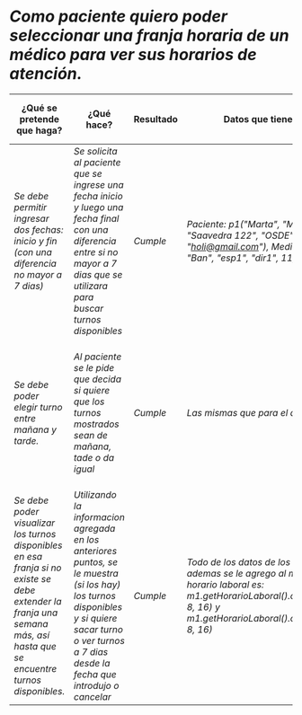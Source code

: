 # _Como paciente quiero poder seleccionar una franja horaria de un médico para ver sus horarios de atención._

¿Qué se pretende que haga? | ¿Qué hace? | Resultado | Datos que tiene el sistema | Datos de entrada | Salida Esperada | Salida obteneida (Descripción o imagen) | Comentarios (Opcional)
--- | --- | --- | --- | --- | --- | --- | ---
_Se debe permitir ingresar dos fechas: inicio y fin (con una diferencia no mayor a 7 dias)_ | _Se solicita al paciente que se ingrese una fecha inicio y luego una fecha final con una diferencia entre si no mayor a 7 dias que se utilizara para buscar turnos disponibles_ | _Cumple_ | _Paciente: p1("Marta", "Mendez", 14, 1, "Saavedra 122", "OSDE", "holi@gmail.com"), Medico: m1("jorge", "Ban", "esp1", "dir1", 11, 1, 1)_ | _Calendar: diaI(2022, 5, 1), Calendar: diaF (2022, 5, 8)_ | _Se le pedide que ingrese 2 fechas al paciente, ingresa dia, mes y anio de cada una y se verifica que no tengan una diferencia de mas de 7 dias_ | _Se ve verifico que cumplen las 2 fechas y pasamos al siguiente punto_ | _Comentario breve_ 
_Se debe poder elegir turno entre mañana y tarde._ | _Al paciente se le pide que decida si quiere que los turnos mostrados sean de mañana, tade o da igual_ | _Cumple_ | _Las mismas que para el anterior punto_ | _Ingresa el numero 0_ | _Se le pide al paciente que ingrese 1, -1 o 0 para decir si quiere que los turnos sean de mañana, tarde o da igual_ | _Se verifica que el numero es una de las 3 opciones disponibles y pasa al siguiete punto_ | _Comentario breve_ 
_Se debe poder visualizar los turnos disponibles en esa franja si no existe se debe extender la franja una semana más, así hasta que se encuentre turnos disponibles._ | _Utilizando la informacion agregada en los anteriores puntos, se le muestra (si los hay) los turnos disponibles y si quiere sacar turno o ver turnos a 7 dias desde la fecha que introdujo o cancelar_ | _Cumple_ | _Todo de los datos de los puntos anteriores, ademas se le agrego al medico m1 que su horario laboral es: m1.getHorarioLaboral().cargarHorarioDia(1, 8, 16) y m1.getHorarioLaboral().cargarHorarioDia(3, 8, 16)_ |_No se ingresa nada_|_Se espera que muestre los turnos disponibles y las siguientes opciones_| _Se muestra:  dia 1 horas disponibles: 8, 9 10, 11, 12, 13, 14, 15, 16  dia 3 horas disponibles: 8, 9 10, 11, 12, 13, 14, 15, 16, 1- Si quiere sacar un turno, 2- Si quiere ver turnos a 7 dias 0- Si quiere cancelar _ | _Comentario breve_ 